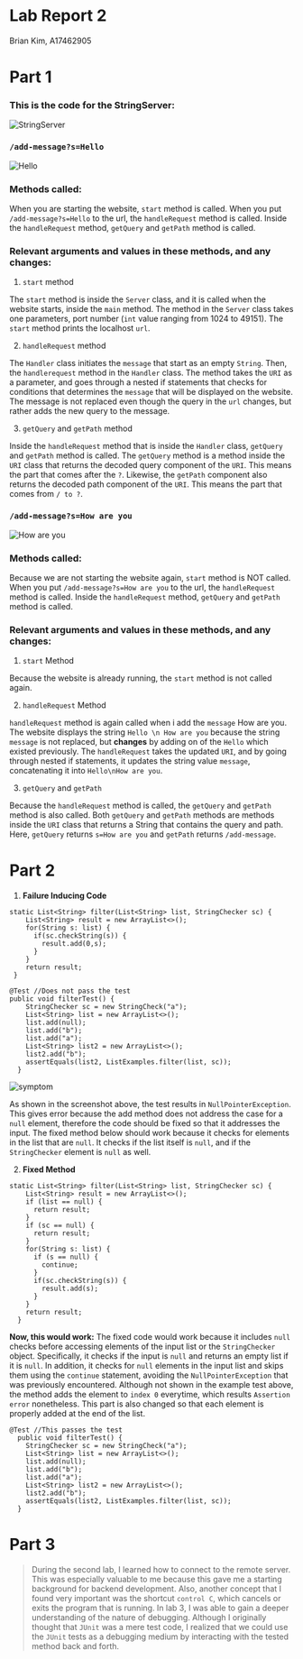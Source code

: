 # Lab Report 2

Brian Kim,
A17462905

# Part 1

### This is the code for the StringServer:

![StringServer](StringServer.png)

### ```/add-message?s=Hello```

![Hello](helloadd.png)

### Methods called: 
When you are starting the website, ```start``` method is called. 
When you put ```/add-message?s=Hello``` to the url, the ```handleRequest``` method is called. 
Inside the ```handleRequest``` method, ```getQuery``` and ```getPath``` method is called. 

### Relevant arguments and values in these methods, and any changes: 

1. ```start``` method

The ```start``` method is inside the ```Server``` class, and it is called when the website starts, inside the ```main``` method. The method in the ```Server``` class takes one parameters, port number (```int``` value ranging from 1024 to 49151). The ```start``` method prints the localhost ```url```.

2. ```handleRequest``` method

The ```Handler``` class initiates the ```message``` that start as an empty ```String```. Then, the ```handlerequest``` method in the ```Handler``` class. The method takes the ```URI``` as a parameter, and goes through a nested if statements that checks for conditions that determines the ```message``` that will be displayed on the website. The message is not replaced even though the query in the ```url``` changes, but rather adds the new query to the message.

3. ```getQuery``` and ```getPath``` method

Inside the ```handleRequest``` method that is inside the ```Handler``` class, ```getQuery``` and ```getPath``` method is called. The ```getQuery``` method is a method inside the ```URI``` class that returns the decoded query component of the ```URI```. This means the part that comes after the ```?```. Likewise, the ```getPath``` component also returns the decoded path component of the ```URI```. This means the part that comes from ```/ to ?```.

### ```/add-message?s=How are you```

![How are you](howareyouadd.png)

### Methods called: 
Because we are not starting the website again, ```start``` method is NOT called. 
When you put ```/add-message?s=How are you``` to the url, the ```handleRequest``` method is called. 
Inside the ```handleRequest``` method, ```getQuery``` and ```getPath``` method is called. 

### Relevant arguments and values in these methods, and any changes: 

1. ```start``` Method

Because the website is already running, the ```start``` method is not called again.

2. ```handleRequest``` Method

```handleRequest``` method is again called when i add the ```message``` How are you. The website displays the string ```Hello \n How are you``` because the string ```message``` is not replaced, but **changes** by adding on of the ```Hello``` which existed previously. The ```handleRequest``` takes the updated ```URI```, and by going through nested if statements, it updates the string value ```message```, concatenating it into ```Hello\nHow are you```.

3. ```getQuery``` and ```getPath```

Because the ```handleRequest``` method is called, the ```getQuery``` and ```getPath``` method is also called. Both ```getQuery``` and ```getPath``` methods are methods inside the ```URI``` class that returns a String that contains the query and path. Here, ```getQuery``` returns ```s=How are you``` and ```getPath``` returns ```/add-message```.

# Part 2

1. **Failure Inducing Code**

```
static List<String> filter(List<String> list, StringChecker sc) {
    List<String> result = new ArrayList<>();
    for(String s: list) {
      if(sc.checkString(s)) {
        result.add(0,s);
      }
    }
    return result;
 }
```

```
@Test //Does not pass the test
public void filterTest() {
    StringChecker sc = new StringCheck("a");
    List<String> list = new ArrayList<>();
    list.add(null);
    list.add("b");
    list.add("a");
    List<String> list2 = new ArrayList<>();
    list2.add("b");
    assertEquals(list2, ListExamples.filter(list, sc));
  }
```

![symptom](symptom.png)

As shown in the screenshot above, the test results in ```NullPointerException```. This gives error because the add method does not address the case for a ```null``` element, therefore the code should be fixed so that it addresses the input. The fixed method below should work because it checks for elements in the list that are ```null```. It checks if the list itself is ```null```, and if the ```StringChecker``` element is ```null``` as well.

2. **Fixed Method**

```
static List<String> filter(List<String> list, StringChecker sc) {
    List<String> result = new ArrayList<>();
    if (list == null) {
      return result;
    }
    if (sc == null) {
      return result;
    }
    for(String s: list) {
      if (s == null) {
        continue;
      }
      if(sc.checkString(s)) {
        result.add(s);
      }
    }
    return result;
  }
```

**Now, this would work:**
The fixed code would work because it includes ```null``` checks before accessing elements of the input list or the ```StringChecker``` object. Specifically, it checks if the input is ```null``` and returns an empty list if it is ```null```. In addition, it checks for ```null``` elements in the input list and skips them using the ```continue``` statement, avoiding the ```NullPointerException``` that was previously encountered.  Although not shown in the example test above, the method adds the element to ```index 0``` everytime, which results ```Assertion error``` nonetheless. This part is also changed so that each element is properly added at the end of the list.   

```
@Test //This passes the test
  public void filterTest() {
    StringChecker sc = new StringCheck("a");
    List<String> list = new ArrayList<>();
    list.add(null);
    list.add("b");
    list.add("a");
    List<String> list2 = new ArrayList<>();
    list2.add("b");
    assertEquals(list2, ListExamples.filter(list, sc));
  }
```

# Part 3

> During the second lab, I learned how to connect to the remote server. This was especially valuable to me because this gave me a starting background for backend development. Also, another concept that I found very important was the shortcut `control C`, which cancels or exits the program that is running. In lab 3, I was able to gain a deeper understanding of the nature of debugging. Although I originally thought that `JUnit` was a mere test code, I realized that we could use the `JUnit` tests as a debugging medium by interacting with the tested method back and forth.
